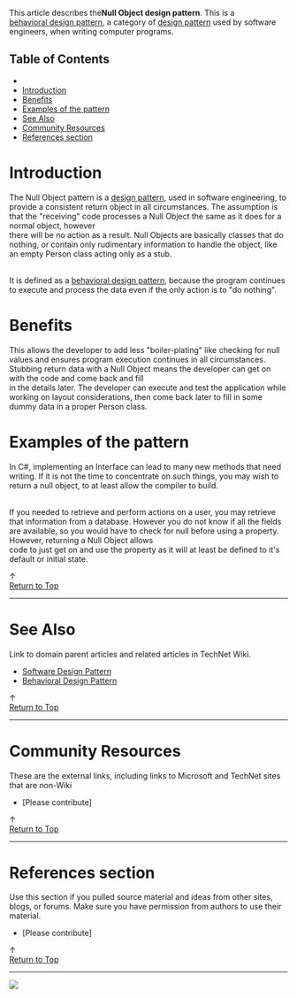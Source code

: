 
This article describes the**Null Object design pattern**. This is a<br>[behavioral design pattern](http://social.technet.microsoft.com/wiki/contents/articles/13209.behavioural-design-pattern.aspx), a category of [design pattern](http://social.technet.microsoft.com/wiki/contents/articles/13207.software-design-pattern.aspx) used by software engineers, when writing computer programs.<br>  
  

## Table of Contents



- 
- [Introduction](#Introduction)
- [Benefits](#Benefits)
- [Examples of the pattern](#Examples_of_the_blackboard_pattern)
- [See Also](#See_Also)
- [Community Resources](#Community_Resources)
- [References section](#References_section)


## 

# <a name="Introduction"></a>Introduction


The Null Object pattern is a [design pattern](http://social.technet.microsoft.com/wiki/contents/articles/13207.software-design-pattern.aspx), used in software engineering, to provide a consistent return object in all circumstances. The assumption is that the "receiving" code processes a Null Object the same as it does for a normal object, however<br> there will be no action as a result. Null Objects are basically classes that do nothing, or contain only rudimentary information to handle the object, like an empty Person class acting only as a stub.<br>  
  
  
  
<br>It is defined as a [behavioral design pattern](http://social.technet.microsoft.com/wiki/contents/articles/13209.behavioural-design-pattern.aspx), because the program continues to execute and process the data even if the only action is to "do nothing".


# <a name="Benefits"></a>Benefits


This allows the developer to add less "boiler-plating" like checking for null values and ensures program execution continues in all circumstances. Stubbing return data with a Null Object means the developer can get on with the code and come back and fill<br> in the details later. The developer can execute and test the application while working on layout considerations, then come back later to fill in some dummy data in a proper Person class.


# <a name="Examples_of_the_blackboard_pattern"></a>Examples of the pattern


In C#, implementing an Interface can lead to many new methods that need writing. If it is not the time to concentrate on such things, you may wish to return a null object, to at least allow the compiler to build.  
  
<br>If you needed to retrieve and perform actions on a user, you may retrieve that information from a database. However you do not know if all the fields are available, so you would have to check for null before using a property. However, returning a Null Object allows<br> code to just get on and use the property as it will at least be defined to it's default or initial state.







↑ [<br>Return to Top](http://social.technet.microsoft.com/wiki/contents/articles/13226.null-object-design-pattern/edit.aspx#Top)


* * *

# <a name="See_Also"></a>See Also
Link to domain parent articles and related articles in TechNet Wiki.
- [Software Design Pattern](http://social.technet.microsoft.com/wiki/contents/articles/13207.software-design-pattern.aspx)
- [Behavioral Design Pattern](http://social.technet.microsoft.com/wiki/contents/articles/13209.behavioral-design-pattern.aspx)











↑ [<br>Return to Top](http://social.technet.microsoft.com/wiki/contents/articles/13226.null-object-design-pattern/edit.aspx#Top)


* * *

# <a name="Community_Resources"></a>Community Resources
These are the external links, including links to Microsoft and TechNet sites that are non-Wiki
- [Please contribute]







↑ [<br>Return to Top](http://social.technet.microsoft.com/wiki/contents/articles/13226.null-object-design-pattern/edit.aspx#Top)


* * *

# <a name="References_section"></a>References section
Use this section if you pulled source material and ideas from other sites, blogs, or forums. Make sure you have permission from authors to use their material.
- [Please contribute]











↑ [<br>Return to Top](http://social.technet.microsoft.com/wiki/contents/articles/13226.null-object-design-pattern/edit.aspx#Top)


* * *
![ ](http://c.statcounter.com/8278708/0/13fc676e/1/)
